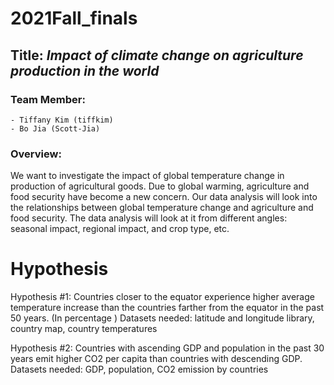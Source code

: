 # 2021Fall_finals

## Title: *Impact of climate change on agriculture production in the world*

###  Team Member: 
    - Tiffany Kim (tiffkim)
    - Bo Jia (Scott-Jia)

###  Overview:
We want to investigate the impact of global temperature change in production of agricultural goods. Due to global warming, agriculture and food security have become a new concern. Our data analysis will look into the relationships between global temperature change and agriculture and food security. The data analysis will look at it from different angles: seasonal impact, regional impact, and crop type, etc.

# Hypothesis
Hypothesis #1: Countries closer to the equator experience higher average temperature increase than the countries 
farther from the equator in the past 50 years.  (In percentage )
Datasets needed: latitude and longitude library, country map, country temperatures

Hypothesis #2: Countries with ascending GDP and population in the past 30 years emit higher CO2 per capita than 
countries with descending GDP.
Datasets needed: GDP, population, CO2 emission by countries
